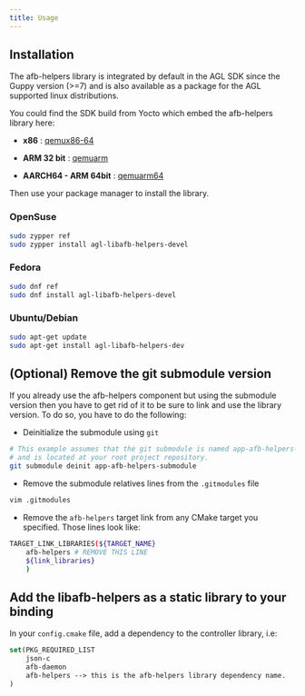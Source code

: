 ```yaml
---
title: Usage
---
```


## Installation

The afb-helpers library is integrated by default in the AGL SDK since the Guppy
version (>=7) and is also available as a package for the AGL supported linux
distributions.

You could find the SDK build from Yocto which embed the afb-helpers library
here:

- **x86** : [qemux86-64](https://download.automotivelinux.org/AGL/snapshots/master/latest/qemux86-64/deploy/sdk/poky-agl-glibc-x86_64-agl-demo-platform-crosssdk-corei7-64-qemux86-64-toolchain-10.90.0+snapshot.sh)

- **ARM 32 bit** : [qemuarm](https://download.automotivelinux.org/AGL/snapshots/master/latest/qemuarm/deploy/sdk/poky-agl-glibc-x86_64-agl-demo-platform-crosssdk-armv7vet2hf-neon-vfpv4-qemuarm-toolchain-10.90.0+snapshot.sh)

- **AARCH64 - ARM 64bit** : [qemuarm64](https://download.automotivelinux.org/AGL/snapshots/master/latest/qemuarm64/deploy/sdk/poky-agl-glibc-x86_64-agl-demo-platform-crosssdk-aarch64-qemuarm64-toolchain-10.90.0+snapshot.sh)

Then use your package manager to install the library.

### OpenSuse

```bash
sudo zypper ref
sudo zypper install agl-libafb-helpers-devel
```

### Fedora

```bash
sudo dnf ref
sudo dnf install agl-libafb-helpers-devel
```

### Ubuntu/Debian

```bash
sudo apt-get update
sudo apt-get install agl-libafb-helpers-dev
```

## (Optional) Remove the git submodule version

If you already use the afb-helpers component but using the submodule version
then you have to get rid of it to be sure to link and use the library version.
To do so, you have to do the following:

* Deinitialize the submodule using `git`

```bash
# This example assumes that the git submodule is named app-afb-helpers-submodule
# and is located at your root project repository.
git submodule deinit app-afb-helpers-submodule
```

* Remove the submodule relatives lines from the `.gitmodules` file

```bash
vim .gitmodules
```

* Remove the `afb-helpers` target link from any CMake target you specified.
 Those lines look like:

```bash
TARGET_LINK_LIBRARIES(${TARGET_NAME}
    afb-helpers # REMOVE THIS LINE
    ${link_libraries}
    )
```

## Add the libafb-helpers as a static library to your binding

In your `config.cmake` file, add a dependency to the controller library, i.e:

```cmake
set(PKG_REQUIRED_LIST
	json-c
	afb-daemon
	afb-helpers --> this is the afb-helpers library dependency name.
)
```